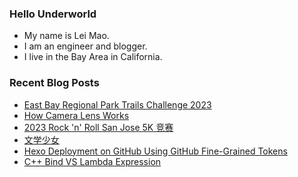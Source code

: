 ### Hello Underworld

- My name is Lei Mao.
- I am an engineer and blogger.
- I live in the Bay Area in California.


### Recent Blog Posts

<!-- BLOG-POST-LIST:START -->
- [East Bay Regional Park Trails Challenge 2023](https://leimao.github.io/essay/East-Bay-Regional-Park-Trails-Challenge-2023/)
- [How Camera Lens Works](https://leimao.github.io/blog/How-Camera-Lens-Works/)
- [2023 Rock &#39;n&#39; Roll San Jose 5K 竞赛](https://leimao.github.io/life/2023-Rock-n-Roll-San-Jose-5K/)
- [文学少女](https://leimao.github.io/essay/%E7%94%B7%E5%AD%90%E9%AB%98%E4%B8%AD%E7%94%9F%E7%9A%84%E6%97%A5%E5%B8%B8-%E6%96%87%E5%AD%A6%E5%B0%91%E5%A5%B3/)
- [Hexo Deployment on GitHub Using GitHub Fine-Grained Tokens](https://leimao.github.io/blog/Hexo-Deployment-GitHub-Fine-Grained-Tokens/)
- [C++ Bind VS Lambda Expression](https://leimao.github.io/blog/CPP-Bind-VS-Lambda-Expression/)
<!-- BLOG-POST-LIST:END -->
